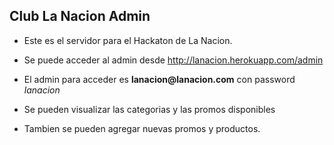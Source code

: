 ## Club La Nacion Admin

* Este es el servidor para el Hackaton de La Nacion. 

* Se puede acceder al admin desde http://lanacion.herokuapp.com/admin

* El admin para acceder es __lanacion@lanacion.com__ con password _lanacion_

* Se pueden visualizar las categorias y las promos disponibles

* Tambien se pueden agregar nuevas promos y productos.
